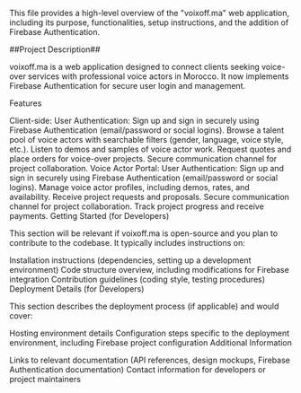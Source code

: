 This file provides a high-level overview of the "voixoff.ma" web application, including its purpose, functionalities, setup instructions, and the addition of Firebase Authentication.

##Project Description##

voixoff.ma is a web application designed to connect clients seeking voice-over services with professional voice actors in Morocco. It now implements Firebase Authentication for secure user login and management.

Features

Client-side:
User Authentication: Sign up and sign in securely using Firebase Authentication (email/password or social logins).
Browse a talent pool of voice actors with searchable filters (gender, language, voice style, etc.).
Listen to demos and samples of voice actor work.
Request quotes and place orders for voice-over projects.
Secure communication channel for project collaboration.
Voice Actor Portal:
User Authentication: Sign up and sign in securely using Firebase Authentication (email/password or social logins).
Manage voice actor profiles, including demos, rates, and availability.
Receive project requests and proposals.
Secure communication channel for project collaboration.
Track project progress and receive payments.
Getting Started (for Developers)

This section will be relevant if voixoff.ma is open-source and you plan to contribute to the codebase.  It typically includes instructions on:

Installation instructions (dependencies, setting up a development environment)
Code structure overview, including modifications for Firebase integration
Contribution guidelines (coding style, testing procedures)
Deployment Details (for Developers)

This section describes the deployment process (if applicable) and would cover:

Hosting environment details
Configuration steps specific to the deployment environment, including Firebase project configuration
Additional Information

Links to relevant documentation (API references, design mockups, Firebase Authentication documentation)
Contact information for developers or project maintainers